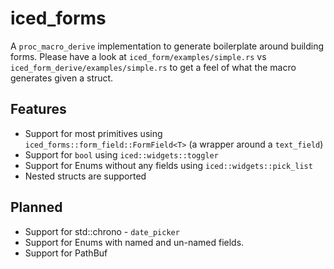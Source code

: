 # iced_forms
A `proc_macro_derive` implementation to generate boilerplate around building forms. Please have a look at `iced_form/examples/simple.rs` vs `iced_form_derive/examples/simple.rs` to get a feel of what the macro generates given a struct.

## Features
- Support for most primitives using `iced_forms::form_field::FormField<T>` (a wrapper around a `text_field`)
- Support for `bool` using `iced::widgets::toggler`
- Support for Enums without any fields using `iced::widgets::pick_list`
- Nested structs are supported

## Planned
- Support for std::chrono - `date_picker`
- Support for Enums with named and un-named fields.
- Support for PathBuf 
